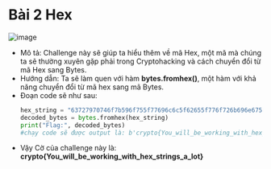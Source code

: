 # Bài 2 Hex
![image](https://hackmd.io/_uploads/rJT0Q4Vda.png)
- Mô tả: Challenge này sẽ giúp ta hiểu thêm về mã Hex, một mã mà chúng ta sẽ thường xuyên gặp phải trong Cryptohacking và cách chuyển đổi từ mã Hex sang Bytes.
- Hướng dẫn: Ta sẽ làm quen với hàm **bytes.fromhex()**, một hàm với khả năng chuyển đổi từ mã hex sang mã Bytes.
- Đoạn code sẽ như sau:
    ```python
    hex_string = "63727970746f7b596f755f77696c6c5f62655f776f726b696e675f776974685f6865785f737472696e67735f615f6c6f747d"
    decoded_bytes = bytes.fromhex(hex_string)
    print("Flag:", decoded_bytes)
    #chạy code sẽ được output là: b'crypto{You_will_be_working_with_hex_strings_a_lot}'
    ```
- Vậy Cờ của challenge này là:
**crypto{You_will_be_working_with_hex_strings_a_lot}**